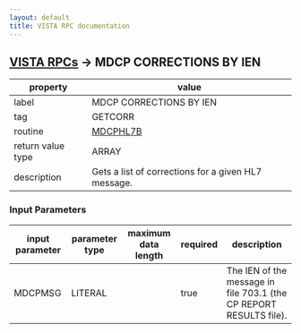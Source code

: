 ```yaml
---
layout: default
title: VISTA RPC documentation
---
```




## [VISTA RPCs](TableOfContent.md) &#8594; MDCP CORRECTIONS BY IEN 

 property | value 
--- | --- 
 label | MDCP CORRECTIONS BY IEN
 tag | GETCORR
 routine | [MDCPHL7B](http://code.osehra.org/dox/Routine_MDCPHL7B_source.html)
 return value type | ARRAY
 description | Gets a list of corrections for a given HL7 message.

### Input Parameters

| input parameter | parameter type | maximum data length | required | description | 
| --- | --- | --- | --- | --- | 
| MDCPMSG | LITERAL |  | true | The IEN of the message in file 703.1 (the CP REPORT RESULTS file). | 
